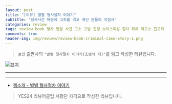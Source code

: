 ```yaml
---  
layout: post  
title: "[리뷰] 별별 형사절차 이야기"  
subtitle: "형사사건 때문에 고초를 겪고 계신 분들의 지침서"  
categories: review  
tags: review book 형사 법정 사건 고소 고발 진정 보이스피싱 절차 취하 재고소 친고죄 반의사불벌죄 소송 처벌 민사 선임 수사 재판    
comments: true  
header-img: img/review/review-book-criminal-case-story-1.png
---  
```

  
> `보민` 출판사의 `"별별 형사절차 이야기(조범석 저)"`를 읽고 작성한 리뷰입니다.  

![표지](https://theorydb.github.io/assets/img/review/review-book-criminal-case-story-1.png)  

---

> 


---

* [책소개 - 별별 형사절차 이야기](http://www.yes24.com/Product/Goods/117122474)

> YES24 리뷰어클럽 서평단 자격으로 작성한 리뷰입니다.